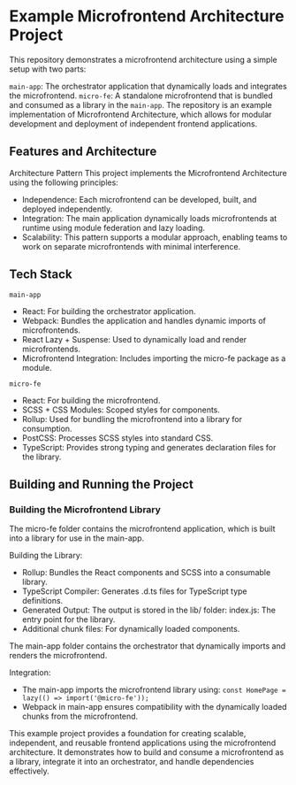 # Example Microfrontend Architecture Project

This repository demonstrates a microfrontend architecture using a simple setup with two parts:

`main-app`: The orchestrator application that dynamically loads and integrates the microfrontend.
`micro-fe`: A standalone microfrontend that is bundled and consumed as a library in the `main-app`.
The repository is an example implementation of Microfrontend Architecture, which allows for modular development and deployment of independent frontend applications.

## Features and Architecture

Architecture Pattern
This project implements the Microfrontend Architecture using the following principles:

- Independence: Each microfrontend can be developed, built, and deployed independently.
- Integration: The main application dynamically loads microfrontends at runtime using module federation and lazy loading.
- Scalability: This pattern supports a modular approach, enabling teams to work on separate microfrontends with minimal interference.

## Tech Stack

`main-app`
- React: For building the orchestrator application.
- Webpack: Bundles the application and handles dynamic imports of microfrontends.
- React Lazy + Suspense: Used to dynamically load and render microfrontends.
- Microfrontend Integration: Includes importing the micro-fe package as a module.

`micro-fe`
- React: For building the microfrontend.
- SCSS + CSS Modules: Scoped styles for components.
- Rollup: Used for bundling the microfrontend into a library for consumption.
- PostCSS: Processes SCSS styles into standard CSS.
- TypeScript: Provides strong typing and generates declaration files for the library.

## Building and Running the Project

### Building the Microfrontend Library
The micro-fe folder contains the microfrontend application, which is built into a library for use in the main-app.

Building the Library:
- Rollup: Bundles the React components and SCSS into a consumable library.
- TypeScript Compiler: Generates .d.ts files for TypeScript type definitions.
- Generated Output: The output is stored in the lib/ folder: index.js: The entry point for the library.
- Additional chunk files: For dynamically loaded components.

The main-app folder contains the orchestrator that dynamically imports and renders the microfrontend.


Integration:
- The main-app imports the microfrontend library using: `const HomePage = lazy(() => import('@micro-fe'));`
- Webpack in main-app ensures compatibility with the dynamically loaded chunks from the microfrontend.

This example project provides a foundation for creating scalable, independent, and reusable frontend applications using the microfrontend architecture. It demonstrates how to build and consume a microfrontend as a library, integrate it into an orchestrator, and handle dependencies effectively.
